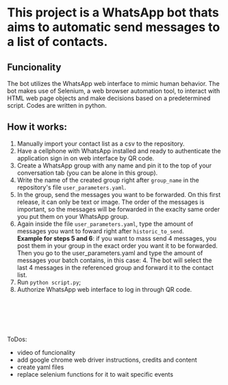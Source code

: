 # This project is a WhatsApp bot thats aims to automatic send messages to a list of contacts.

## Funcionality
The bot utilizes the WhatsApp web interface to mimic human behavior. The bot makes use of Selenium, a web browser automation tool, to interact with HTML web page objects and make decisions based on a predetermined script. Codes are written in python.

## How it works:
1. Manually import your contact list as a csv to the repository.
2. Have a cellphone with WhatsApp installed and ready to authenticate the application sign in on web interface by QR code.
3. Create a WhatsApp group with any name and pin it to the top of your conversation tab (you can be alone in this group).
4. Write the name of the created group right after `group_name` in the repository's file `user_parameters.yaml`.
5. In the group, send the messages you want to be forwarded. On this first release, it can only be text or image. The order of the messages is important, so the messages will be forwarded in the exaclty same order you put them on your WhatsApp group.
6. Again inside the file `user_parameters.yaml`, type the amount of messages you want to foward right after `historic_to_send`.<br>
  __Example for steps 5 and 6__: if you want to mass send 4 messages, you post them in your group in the exact order you want it to be forwarded. Then you go to the user_parameters.yaml and type the amount of messages your batch contains, in this case: 4. The bot will select the last 4 messages in the referenced group and forward it to the contact list.
7. Run `python script.py`;
8. Authorize WhatsApp web interface to log in through QR code.

<br><br><br><br><br>
ToDos:
- video of funcionality
- add google chrome web driver instructions, credits and content
- create yaml files
- replace selenium functions for it to wait specific events
